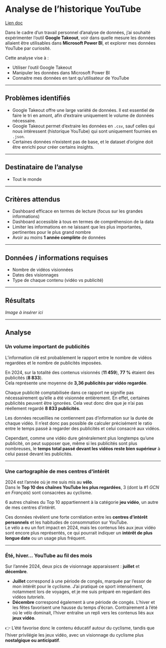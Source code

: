 # Analyse de l’historique YouTube

[Lien doc](#)

Dans le cadre d’un travail personnel d’analyse de données, j’ai souhaité expérimenter l’outil **Google Takeout**, voir dans quelle mesure les données allaient être utilisables dans **Microsoft Power BI**, et explorer mes données YouTube par curiosité.

Cette analyse vise à :

- Utiliser l’outil Google Takeout  
- Manipuler les données dans Microsoft Power BI  
- Connaitre mes données en tant qu’utilisateur de YouTube  

---

## Problèmes identifiés

- Google Takeout offre une large variété de données. Il est essentiel de faire le tri en amont, afin d’extraire uniquement le volume de données nécessaire.  
- Google Takeout permet d’extraire les données en `.csv`, sauf celles qui nous intéressent (historique YouTube) qui sont uniquement fournies en `.json`.  
- Certaines données n’existent pas de base, et le dataset d’origine doit être enrichi pour créer certains insights.  

---

## Destinataire de l’analyse

- Tout le monde  

---

## Critères attendus

- Dashboard efficace en termes de lecture (focus sur les grandes informations)  
- Dashboard accessible à tous en termes de compréhension de la data  
- Limiter les informations en ne laissant que les plus importantes, pertinentes pour le plus grand nombre  
- Avoir au moins **1 année complète** de données  

---

## Données / informations requises

- Nombre de vidéos visionnées  
- Dates des visionnages  
- Type de chaque contenu (vidéo vs publicité)  

---

## Résultats

*Image à insérer ici*  

---

## Analyse

### Un volume important de publicités

L’information clé est probablement le rapport entre le nombre de vidéos regardées et le nombre de publicités imposées.  

En 2024, sur la totalité des contenus visionnés (**11 459**), **77 %** étaient des publicités (**8 833**).  
Cela représente une moyenne de **3,36 publicités par vidéo regardée**.  

Chaque publicité comptabilisée dans ce rapport ne signifie pas nécessairement qu’elle a été visionnée entièrement. En effet, certaines publicités peuvent être ignorées. Cela veut donc dire que je n’ai pas réellement regardé **8 833 publicités**.  

Les données recueillies ne contiennent pas d’information sur la durée de chaque vidéo. Il n’est donc pas possible de calculer précisément le ratio entre le temps passé à regarder des publicités et celui consacré aux vidéos.  

Cependant, comme une vidéo dure généralement plus longtemps qu’une publicité, on peut supposer que, même si les publicités sont plus nombreuses, le **temps total passé devant les vidéos reste bien supérieur** à celui passé devant les publicités.  

---

### Une cartographie de mes centres d'intérêt

2024 est l’année où je me suis mis au **vélo**.  
Dans le **Top 10 des chaînes YouTube les plus regardées**, 3 (dont la #1 *GCN en Français*) sont consacrées au cyclisme.  

6 autres chaînes du Top 10 appartiennent à la catégorie **jeu vidéo**, un autre de mes centres d’intérêt.  

Ces données révèlent une forte corrélation entre les **centres d’intérêt personnels** et les habitudes de consommation sur YouTube.  
Le vélo a eu un fort impact en 2024, mais les contenus liés aux jeux vidéo sont encore plus représentés, ce qui pourrait indiquer un **intérêt de plus longue date** ou un usage plus fréquent.  

---

### Été, hiver… YouTube au fil des mois

Sur l’année 2024, deux pics de visionnage apparaissent : **juillet** et **décembre**.  

- **Juillet** correspond à une période de congés, marquée par l’essor de mon intérêt pour le cyclisme. J’ai pratiqué ce sport intensément, notamment lors de voyages, et je me suis préparé en regardant des vidéos *tutoriels*.  
- **Décembre** correspond également à une période de congés. L’hiver et les fêtes favorisent une hausse du temps d’écran. Contrairement à l’été où le vélo dominait, l’hiver entraîne un repli vers les contenus liés aux **jeux vidéo**.  

👉 L’été favorise donc le contenu éducatif autour du cyclisme, tandis que l’hiver privilégie les jeux vidéo, avec un visionnage du cyclisme plus **nostalgique ou anticipatif**.  
